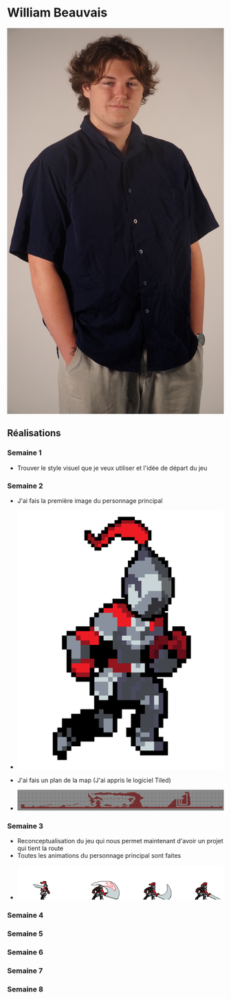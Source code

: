 # William Beauvais

![William Beauvais](/img/DSC09986.JPG)

 ## Réalisations

 <!-- Une image par semaine de la réalisation dont tu es le plus fier avec une légende -->
### Semaine 1
- Trouver le style visuel que je veux utiliser et l'idée de départ du jeu
### Semaine 2
- J'ai fais la première image du personnage principal
* ![S2 Design du chevalier](chevalier.png)
- J'ai fais un plan de la map (J'ai appris le logiciel Tiled)
* ![S2 Plan de la map](plan_map.png)
### Semaine 3
- Reconceptualisation du jeu qui nous permet maintenant d'avoir un projet qui tient la route
- Toutes les animations du personnage principal sont faites
* ![S3 Animation du chevalier](chevalier_attaque.png)

### Semaine 4
### Semaine 5
### Semaine 6
### Semaine 7
### Semaine 8
